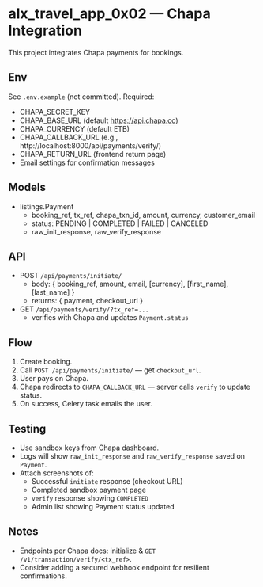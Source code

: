 # alx_travel_app_0x02 — Chapa Integration

This project integrates Chapa payments for bookings.

## Env
See `.env.example` (not committed). Required:
- CHAPA_SECRET_KEY
- CHAPA_BASE_URL (default https://api.chapa.co)
- CHAPA_CURRENCY (default ETB)
- CHAPA_CALLBACK_URL (e.g., http://localhost:8000/api/payments/verify/)
- CHAPA_RETURN_URL (frontend return page)
- Email settings for confirmation messages

## Models
- listings.Payment
  - booking_ref, tx_ref, chapa_txn_id, amount, currency, customer_email
  - status: PENDING | COMPLETED | FAILED | CANCELED
  - raw_init_response, raw_verify_response

## API
- POST `/api/payments/initiate/`
  - body: { booking_ref, amount, email, [currency], [first_name], [last_name] }
  - returns: { payment, checkout_url }
- GET `/api/payments/verify/?tx_ref=...`
  - verifies with Chapa and updates `Payment.status`

## Flow
1. Create booking.
2. Call `POST /api/payments/initiate/` — get `checkout_url`.
3. User pays on Chapa.
4. Chapa redirects to `CHAPA_CALLBACK_URL` — server calls `verify` to update status.
5. On success, Celery task emails the user.

## Testing
- Use sandbox keys from Chapa dashboard.
- Logs will show `raw_init_response` and `raw_verify_response` saved on `Payment`.
- Attach screenshots of:
  - Successful `initiate` response (checkout URL)
  - Completed sandbox payment page
  - `verify` response showing `COMPLETED`
  - Admin list showing Payment status updated

## Notes
- Endpoints per Chapa docs: initialize & `GET /v1/transaction/verify/<tx_ref>`.
- Consider adding a secured webhook endpoint for resilient confirmations.

